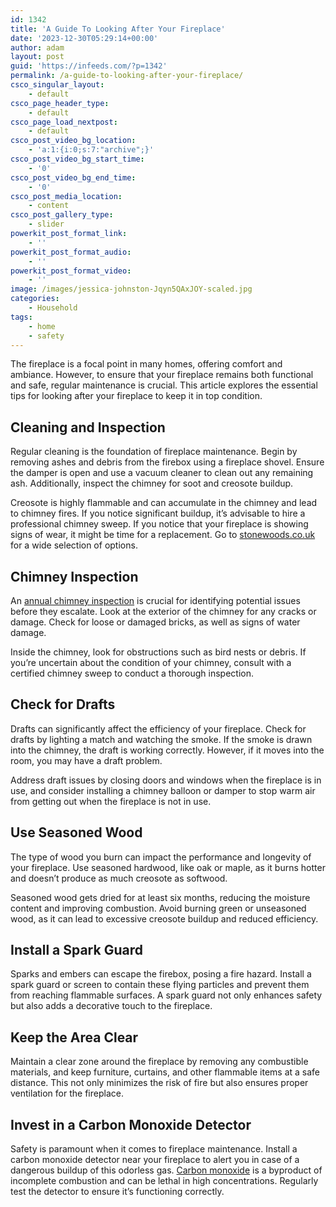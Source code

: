 ```yaml
---
id: 1342
title: 'A Guide To Looking After Your Fireplace'
date: '2023-12-30T05:29:14+00:00'
author: adam
layout: post
guid: 'https://infeeds.com/?p=1342'
permalink: /a-guide-to-looking-after-your-fireplace/
csco_singular_layout:
    - default
csco_page_header_type:
    - default
csco_page_load_nextpost:
    - default
csco_post_video_bg_location:
    - 'a:1:{i:0;s:7:"archive";}'
csco_post_video_bg_start_time:
    - '0'
csco_post_video_bg_end_time:
    - '0'
csco_post_media_location:
    - content
csco_post_gallery_type:
    - slider
powerkit_post_format_link:
    - ''
powerkit_post_format_audio:
    - ''
powerkit_post_format_video:
    - ''
image: /images/jessica-johnston-Jqyn5QAxJOY-scaled.jpg
categories:
    - Household
tags:
    - home
    - safety
---
```


The fireplace is a focal point in many homes, offering comfort and ambiance. However, to ensure that your fireplace remains both functional and safe, regular maintenance is crucial. This article explores the essential tips for looking after your fireplace to keep it in top condition.

## **Cleaning and Inspection**

Regular cleaning is the foundation of fireplace maintenance. Begin by removing ashes and debris from the firebox using a fireplace shovel. Ensure the damper is open and use a vacuum cleaner to clean out any remaining ash. Additionally, inspect the chimney for soot and creosote buildup.

Creosote is highly flammable and can accumulate in the chimney and lead to chimney fires. If you notice significant buildup, it’s advisable to hire a professional chimney sweep. If you notice that your fireplace is showing signs of wear, it might be time for a replacement. Go to [stonewoods.co.uk](https://www.stonewoods.co.uk/) for a wide selection of options.

## **Chimney Inspection**

An [annual chimney inspection](https://american-chimney.com/5-reasons-chimney-inspection/) is crucial for identifying potential issues before they escalate. Look at the exterior of the chimney for any cracks or damage. Check for loose or damaged bricks, as well as signs of water damage.

Inside the chimney, look for obstructions such as bird nests or debris. If you’re uncertain about the condition of your chimney, consult with a certified chimney sweep to conduct a thorough inspection.

## **Check for Drafts**

Drafts can significantly affect the efficiency of your fireplace. Check for drafts by lighting a match and watching the smoke. If the smoke is drawn into the chimney, the draft is working correctly. However, if it moves into the room, you may have a draft problem.

Address draft issues by closing doors and windows when the fireplace is in use, and consider installing a chimney balloon or damper to stop warm air from getting out when the fireplace is not in use.

## **Use Seasoned Wood**

The type of wood you burn can impact the performance and longevity of your fireplace. Use seasoned hardwood, like oak or maple, as it burns hotter and doesn’t produce as much creosote as softwood.

Seasoned wood gets dried for at least six months, reducing the moisture content and improving combustion. Avoid burning green or unseasoned wood, as it can lead to excessive creosote buildup and reduced efficiency.

## **Install a Spark Guard**

Sparks and embers can escape the firebox, posing a fire hazard. Install a spark guard or screen to contain these flying particles and prevent them from reaching flammable surfaces. A spark guard not only enhances safety but also adds a decorative touch to the fireplace.

## **Keep the Area Clear**

Maintain a clear zone around the fireplace by removing any combustible materials, and keep furniture, curtains, and other flammable items at a safe distance. This not only minimizes the risk of fire but also ensures proper ventilation for the fireplace.

## **Invest in a Carbon Monoxide Detector**

Safety is paramount when it comes to fireplace maintenance. Install a carbon monoxide detector near your fireplace to alert you in case of a dangerous buildup of this odorless gas. [Carbon monoxide](https://www.mayoclinic.org/diseases-conditions/carbon-monoxide/symptoms-causes/syc-20370642) is a byproduct of incomplete combustion and can be lethal in high concentrations. Regularly test the detector to ensure it’s functioning correctly.
